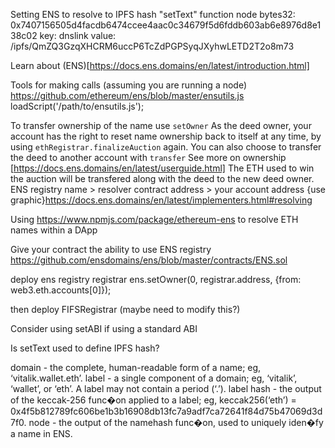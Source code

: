 Setting ENS to resolve to IPFS hash
"setText" function
node bytes32: 0x7407156505d4facdb6474ccee4aac0c34679f5d6fddb603ab6e8976d8e138c02
key: dnslink
value: /ipfs/QmZQ3GzqXHCRM6uccP6TcZdPGPSyqJXyhwLETD2T2o8m73

Learn about (ENS)[https://docs.ens.domains/en/latest/introduction.html]

Tools for making calls (assuming you are running a node)
https://github.com/ethereum/ens/blob/master/ensutils.js
loadScript('/path/to/ensutils.js');

To transfer ownership of the name use `setOwner`
As the deed owner, your account has the right to reset name ownership back to itself at any time, by using `ethRegistrar.finalizeAuction` again. You can also choose to transfer the deed to another account with `transfer`
See more on ownership [https://docs.ens.domains/en/latest/userguide.html]
The ETH used to win the auction will be transfered along with the deed to the new deed owner.
ENS registry name > resolver contract address > your account address
{use graphic}https://docs.ens.domains/en/latest/implementers.html#resolving

Using https://www.npmjs.com/package/ethereum-ens
to resolve ETH names within a DApp

Give your contract the ability to use ENS registry https://github.com/ensdomains/ens/blob/master/contracts/ENS.sol

deploy ens registry
registrar
ens.setOwner(0, registrar.address, {from: web3.eth.accounts[0]});

then deploy FIFSRegistrar (maybe need to modify this?)

Consider using setABI if using a standard ABI

Is setText used to define IPFS hash?

domain - the complete, human-readable form of a name; eg, ‘vitalik.wallet.eth’.
label - a single component of a domain; eg, ‘vitalik’, ‘wallet’, or ‘eth’. A label may not contain a
period (‘.’).
label hash - the output of the keccak-256 func�on applied to a label; eg, keccak256(‘eth’) =
0x4f5b812789fc606be1b3b16908db13fc7a9adf7ca72641f84d75b47069d3d7f0.
node - the output of the namehash func�on, used to uniquely iden�fy a name in ENS.
